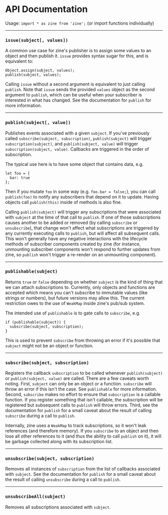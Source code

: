 # API Documentation

Usage: `import * as zine from 'zine';` (or import functions individually)

---
### `issue(subject[, values])`

A common use case for zine's publisher is to assign some values to an object and then publish it. `issue` provides syntax sugar for this, and is equivalent to:
```
Object.assign(subject, values);
publish(subject, values);
```
Calling `issue` without a second argument is equivalent to just calling `publish`. Note that `issue` sends the provided `values` object as the second argument to `publish`, which can be useful when your subscriber is interested in what has changed. See the documentation for `publish` for more information.

---
### `publish(subject[, value])`

Publishes events associated with a given `subject`. If you've previously called `subscribe(subject, subscription)`, `publish(subject)` will trigger `subscription(subject)`, and `publish(subject, value)` will trigger `subscription(subject, value)`. Callbacks are triggered in the order of subscription.

The typical use here is to have some object that contains data, e.g.
```
let foo = {
  bar: true
};
```
Then if you mutate `foo` in some way (e.g. `foo.bar = false;`), you can call `publish(foo)` to notify any subscribers that depend on it to update. Having objects call `publish(this)` inside of methods is also fine.

Calling `publish(subject)` will trigger any subscriptions that were associated with `subject` at the time of that call to `publish`. If one of those subscriptions causes another to be added or removed (by calling `subscribe` or `unsubscribe`), that change won't affect what subscriptions are triggered by any currently executing calls to `publish`, but will affect all subsequent calls. This won't generally have any negative interactions with the lifecycle methods of subscriber components created by zine (for instance, unmounting subscriber components won't respond to further updates from zine, so `publish` won't trigger a re-render on an unmounting component).

---
### `publishable(subject)`

Returns `true` or `false` depending on whether `subject` is the kind of thing that we can attach subscriptions to. Currently, only objects and functions are accepted which means you can't subscribe to immutable values (like strings or numbers), but future versions may allow this. The current restriction owes to the use of `WeakMap` inside zine's pub/sub system.

The intended use of `publishable` is to gate calls to `subscribe`, e.g.
```
if (publishable(subject)) {
  subscribe(subject, subscription);
}
```
This is used to prevent `subscribe` from throwing an error if it's possible that `subject` might not be an object or function.

---
### `subscribe(subject, subscription)`

Registers the callback `subscription` to be called whenever `publish(subject)` or `publish(subject, value)` are called.
There are a few caveats worth noting. First, `subject` can only be an object or a function. `subscribe` will throw an error if this isn't the case. See `publishable` for more information. Second, `subscribe` makes no effort to ensure that `subscription` is a callable function. If you register something that isn't callable, the subscription will be registered but subsequent calls to `publish` will throw errors. Third, see the documentation for `publish` for a small caveat about the result of calling `subscribe` during a call to `publish`.

Internally, zine uses a `WeakMap` to track subscriptions, so it won't leak references (and therefore memory). If you `subscribe` to an object and then lose all other references to it (and thus the ability to call `publish` on it), it will be garbage collected along with its subscription list.

---
### `unsubscribe(subject, subscription)`

Removes all instances of `subscription` from the list of callbacks associated with `subject`. See the documentation for `publish` for a small caveat about the result of calling `unsubscribe` during a call to `publish`.

---
### `unsubscribeAll(subject)`

Removes all subscriptions associated with `subject`.
